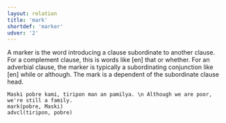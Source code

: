 ```yaml
---
layout: relation
title: 'mark'
shortdef: 'marker'
udver: '2'
---
```


A marker is the word introducing a clause subordinate to another clause. 
For a complement clause, this is words like [en] that or whether. 
For an adverbial clause, the marker is typically a subordinating conjunction like [en] while or although. 
The mark is a dependent of the subordinate clause head.

~~~ sdparse
Maski pobre kami, tiripon man an pamilya. \n Although we are poor, we're still a family.
mark(pobre, Maski)
advcl(tiripon, pobre)
~~~

